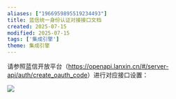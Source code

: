 ```yaml
---
aliases: ["1966959895519234493"]
title: 蓝信统一身份认证对接接口文档
created: 2025-07-15
modified: 2025-07-15
tags: ['集成引擎']
theme: 集成引擎
---
```


请参照蓝信开放平台（<https://openapi.lanxin.cn/#/server-api/auth/create_oauth_code>）进行对应接口设置：

![](https://myhelpdoc.oss-cn-heyuan.aliyuncs.com/mdimages/c4d531e95dc960c1b1e405bbbd1e661f.jpg)
